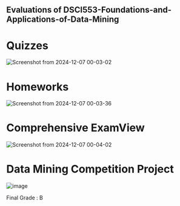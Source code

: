 ## Evaluations of DSCI553-Foundations-and-Applications-of-Data-Mining 

# Quizzes

![Screenshot from 2024-12-07 00-03-02](https://github.com/user-attachments/assets/2b26d977-13da-4769-88f1-362420323e35)


# Homeworks

![Screenshot from 2024-12-07 00-03-36](https://github.com/user-attachments/assets/a50670e8-ad67-4c03-8636-f3034e8f27c8)


# Comprehensive ExamView 

![Screenshot from 2024-12-07 00-04-02](https://github.com/user-attachments/assets/e189ab7f-3ff4-4ea4-9856-b85c6a9477d1)

# Data Mining Competition Project

![image](https://github.com/user-attachments/assets/88d1086f-0008-405c-a7d4-0de6cff06d05)


Final Grade : B
